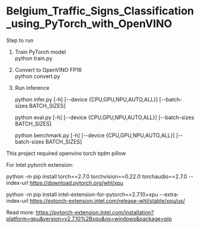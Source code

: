 # Belgium_Traffic_Signs_Classification_using_PyTorch_with_OpenVINO

Step to run

1. Train PyTorch model    
python train.py

2. Convert to OpenVINO FP16    
python convert.py

3. Run inference

    python infer.py  [-h] [--device {CPU,GPU,NPU,AUTO,ALL}] [--batch-sizes BATCH_SIZES]

    python eval.py  [-h] [--device {CPU,GPU,NPU,AUTO,ALL}] [--batch-sizes BATCH_SIZES]

    python benchmark.py [-h] [--device {CPU,GPU,NPU,AUTO,ALL}] [--batch-sizes BATCH_SIZES]


This project required
openvino
torch
tqdm
pillow


For Intel pytorch extension:

python -m pip install torch==2.7.0 torchvision==0.22.0 torchaudio==2.7.0 --index-url https://download.pytorch.org/whl/xpu

python -m pip install intel-extension-for-pytorch==2.7.10+xpu --extra-index-url https://pytorch-extension.intel.com/release-whl/stable/xpu/us/

Read more:
https://pytorch-extension.intel.com/installation?platform=gpu&version=v2.7.10%2Bxpu&os=windows&package=pip

